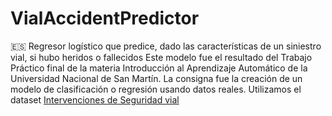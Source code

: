 # VialAccidentPredictor
🇪🇸 Regresor logístico que predice, dado las características de un siniestro vial, si hubo heridos o fallecidos
Este modelo fue el resultado del Trabajo Práctico final de la materia Introducción al Aprendizaje Automático de la Universidad Nacional de San Martín. La consigna fue la creación de un modelo de clasificación o regresión usando datos reales. 
Utilizamos el dataset  [Intervenciones de Seguridad vial](https://data.buenosaires.gob.ar/dataset/seguridad-vial-autopistas-ausa/resource/ee93bace-022d-475f-8a17-ce04062fd58e)
